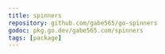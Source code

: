 ```yaml
---
title: spinners
repository: github.com/gabe565/go-spinners
godoc: pkg.go.dev/gabe565.com/spinners
tags: [package]
---
```

